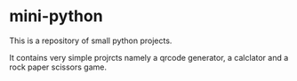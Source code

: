 # mini-python

This is a repository of small python projects.

It contains very simple projrcts namely a qrcode generator, a calclator and a rock paper scissors game.
